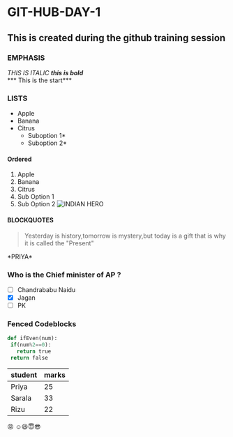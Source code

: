 # GIT-HUB-DAY-1
## This is created during the github training session


###  EMPHASIS
*THIS IS ITALIC*
___this is bold___<br>
*** This is the start***

### LISTS
* Apple
* Banana
* Citrus
  *  Suboption 1*
  *  Suboption 2*

#### Ordered
1.  Apple
2.  Banana
3.  Citrus
  1.  Sub Option 1
  2.  Sub Option 2 
![INDIAN HERO](https://upload.wikimedia.org/wikipedia/commons/thumb/5/58/CheHigh.jpg/1200px-CheHigh.jpg)

#### BLOCKQUOTES
>Yesterday is history,tomorrow is mystery,but today is a gift that is why it is called the "Present"

\*PRIYA\*

### Who is the Chief minister of AP ?
- [ ] Chandrababu Naidu
- [x] Jagan
- [ ] PK

### Fenced Codeblocks
```python
def ifEven(num):
 if(num%2==0):
   return true
 return false 
 ```
 
 student|marks
 ----|----
 Priya|25
 Sarala|33
 Rizu|22
 
 :rage:
 :relaxed::laughing::innocent::sunglasses:
